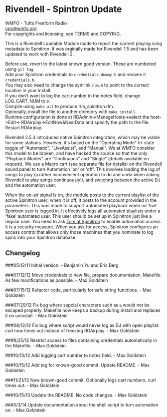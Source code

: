 Rivendell - Spintron Update
===========================

WMFO - Tufts Freeform Radio  
ops@wmfo.org  
For copyrights and licensing, see TERMS and COPYING.  

This is a Rivendell Loadable Module made to report the current playing song
metadata to Spinitron. It was orginally made for Rivendell 1.5 and has been
updated to work with Rivendell 2.

Before use, revert to the latest known good version. These are numbered using `git tag`.  
Add your Spinitron credentials to `credentials-dummy.h` and rename it `credentials.h`.  
You may also need to change the symlink `rlm.h` to point to the correct location in your install.  
If you don't want to log the cart number in the notes field, change LOG_CART_NUM to `0`.  
Compile using `make all` to produce rlm_spinitron.rlm.  
Optionally, install the file to another directory with `make install`.  
Runtime configurtaion is done at RDAdmin->ManageHosts->select the host->Edit->
RDAirplay->EditNow&NextData and specify the path to the file. Restart RDAirplay.

Rivendell 2.5.3 introduced native Spinitron integration, which may be viable
for some stations. However, it's based on the "Operating Mode" tri-state toggle
of "Automatic", "LiveAssist", and "Manual". We at WMFO consider this model
to be broken, and have hacked the source so that the only "Playback Modes"
are "Continuous" and "Single" (details available on request). We use a
Macro cart (see separate file for details) on the Rivendell sound panel to
turn Automation 'on' or 'off'. This involves loading the log of songs to
play (a rather inconvenient operation to do and undo when asking Rivendell
to play songs continuously!), and switchng between the active DJ and the
automation user.

When the on-air signal is on, the module posts to the current playlist of the
active Spinitron user; when it is off, it posts to the account provided in the
parameters. This was made to support automated playback when no 'live'
Spinitron user is logged in. It effectively logs all automated playlists under
a 'fake' automated user. This user should be set up in Spinitron just like a
regular user. You need to ask [Tom at Spinitron](mailto:tom@spinitron.com) to
enable automation access. It is a security measure. When you ask for access,
Spinitron configures an access control that allows only those machines that you
nominate to log spins into your Spinitron database.


Changelog
---------
###05/12/11
Initial version. - Benjamin Yu and Eric Berg

###07/12/12
Move credentials to new file, prepare documentation, Makefile.
As few modifications as possible. - Max Goldstein

###07/15/12
Refactor code, particularly for safe string functions. - Max Goldstein

###07/29/12
Fix bug where sepcial characters such as `&` would not be escaped properly.
Makefile now keeps a backup during install and replaces it on uninstall. - Max Goldstein

###08/12/12
Fix bug where script would never log as DJ with open playlist. curl now
times out instead of freezing RDAirplay. - Max Goldstein

###9/25/12
Restrict access to files containing credentials automatically in the Makefile. - Max Goldstein

###10/13/12
Add logging cart number to notes field. - Max Goldstein

###10/15/12
Add tag for known-good commit. Update README. - Max Goldstein

###11/21/12
New known-good commit. Optionally logs cart numbers, curl times out. - Max Goldstein

###10/15/13
Update the README. No code changes. - Max Goldstein

###5/3/14
Update documentation about the shell script to turn automation on. - Max Goldstein
